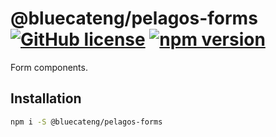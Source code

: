 # @bluecateng/pelagos-forms [![GitHub license](https://img.shields.io/badge/license-ISC-blue.svg)](https://github.com/bluecatengineering/pelagos-packages/blob/master/LICENSE) [![npm version](https://img.shields.io/npm/v/@bluecateng/pelagos-forms.svg?style=flat)](https://www.npmjs.com/package/@bluecateng/pelagos-forms)

Form components.

## Installation

```bash
npm i -S @bluecateng/pelagos-forms
```

